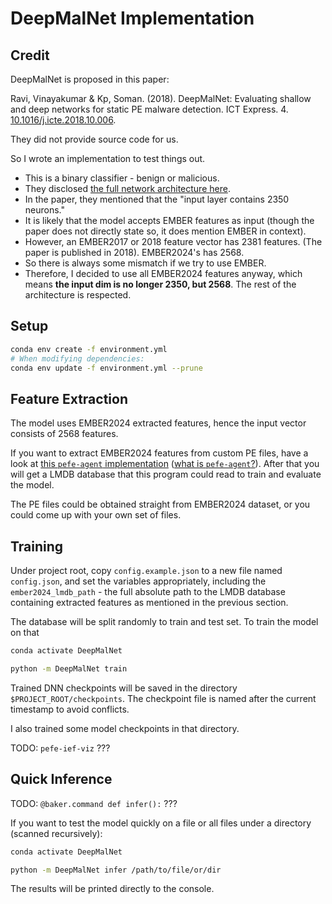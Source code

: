 # DeepMalNet Implementation

## Credit

DeepMalNet is proposed in this paper:

Ravi, Vinayakumar & Kp, Soman. (2018). DeepMalNet: Evaluating shallow and deep networks for static PE malware detection. ICT Express. 4. [10.1016/j.icte.2018.10.006](https://doi.org/10.1016/j.icte.2018.10.006).

They did not provide source code for us.

So I wrote an implementation to test things out.

- This is a binary classifier - benign or malicious.
- They disclosed [the full network architecture here](https://github.com/vinayakumarr/dnn-ember/blob/master/DNN-info.pdf).
- In the paper, they mentioned that the "input layer
    contains 2350 neurons."
- It is likely that the model accepts EMBER features as
    input (though the paper does not directly state so,
    it does mention EMBER in context).
- However, an EMBER2017 or 2018 feature vector has 2381
    features. (The paper is published in 2018). EMBER2024's
    has 2568.
- So there is always some mismatch if we try to use EMBER.
- Therefore, I decided to use all EMBER2024 features anyway,
    which means **the input dim is no longer 2350, but 2568**.
    The rest of the architecture is respected.

## Setup

```sh
conda env create -f environment.yml
# When modifying dependencies:
conda env update -f environment.yml --prune
```

## Feature Extraction

The model uses EMBER2024 extracted features,
hence the input vector consists of
2568 features.

If you want to extract EMBER2024 features
from custom PE files, have a look at
[this `pefe-agent` implementation](https://github.com/laam-egg/EMBER2024?tab=readme-ov-file#mass-feature-extraction)
([what is `pefe-agent`?](https://github.com/pefe-system/pefe-loader)).
After that you will get a LMDB database
that this program could read to train
and evaluate the model.

The PE files could be obtained straight
from EMBER2024 dataset, or you could come
up with your own set of files.

## Training

Under project root, copy `config.example.json`
to a new file named `config.json`, and set
the variables appropriately, including the
`ember2024_lmdb_path` - the full absolute path
to the LMDB database containing extracted
features as mentioned in the previous section.

The database will be split randomly to train
and test set. To train the model on that

```sh
conda activate DeepMalNet

python -m DeepMalNet train
```

Trained DNN checkpoints will be saved in
the directory `$PROJECT_ROOT/checkpoints`.
The checkpoint file is named after the
current timestamp to avoid conflicts.

I also trained some model checkpoints
in that directory.

TODO: `pefe-ief-viz` ???

## Quick Inference

TODO: `@baker.command def infer():` ???

If you want to test the model quickly
on a file or all files under a
directory (scanned recursively):

```sh
conda activate DeepMalNet

python -m DeepMalNet infer /path/to/file/or/dir
```

The results will be printed directly
to the console.
